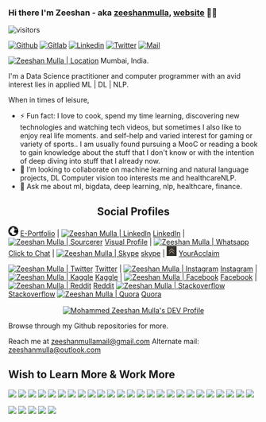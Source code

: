 ### Hi there I'm Zeeshan - aka [zeeshanmulla](https://bit.ly/zeeshanmulla), [website](https://zeeshanmulla.github.io) 👋🤗 
![visitors](https://visitor-badge.laobi.icu/badge?page_id=mullazeeshan.mullazeeshan&title=profile%20views)

[![Github](https://img.shields.io/github/followers/zeeshanmulla?label=Follow&style=social)](https://github.com/zeeshanmulla)
[![Gitlab](https://img.shields.io/badge/Zeeshan%20Mulla-orange?style=flat-square&logo=Gitlab&logoColor=white&link=https://gitlab.com/zeeshanmulla)](https://gitlab.com/zeeshanmulla)
[![Linkedin](https://img.shields.io/badge/-Zeeshan%20Mulla-blue?style=flat-square&logo=linkedin&logoColor=white&link=https://https://www.linkedin.com/in/zeeshanmulla/)](https://www.linkedin.com/in/zeeshanmulla/)
[![Twitter](https://img.shields.io/twitter/follow/zeeshanmulla01?style=social)](https://twitter.com/intent/follow?screen_name=zeeshanmulla01)
[![Mail](https://img.shields.io/badge/-Mail%20Me-blue?style=flat-square&logo=gmail&logoColor=red&link=)](mailto:zeeshanmullamail@gmail.com)

[<img  alt="Zeeshan Mulla | Location" width="22px" src="https://www.svgrepo.com/show/77722/placeholder.svg" />](https://zeeshanmulla.github.io) Mumbai, India.

I'm a Data Science practitioner and computer programmer with an avid interest lies in applied ML | DL | NLP.

When in times of leisure,
 - ⚡ Fun fact: I love to cook, spend my time learning, discovering new technologies and watching tech videos, but sometimes I also like to enjoy real life moments. and self-help and varied interest for gaming or variety of sports.. I am usually found pursuing a MooC or reading a book to gain knowledge about the stuff that I don't know or with the intention of deep diving into stuff that I already now.
- 👯 I’m looking to collaborate on machine learning and natural language projects, DL Computer vision too interests me and healthcareNLP.
- 💬 Ask me about ml, bigdata, deep learning, nlp, healthcare, finance.


<h2 style="text-align:center">Social Profiles</h2>

[<img  alt="Zeeshan Mulla | Github.io" width="20px" src="https://raw.githubusercontent.com/iconic/open-iconic/master/svg/globe.svg" />](https://zeeshanmulla.github.io) [E-Portfolio](https://zeeshanmulla.github.io) |
[<img alt="Zeeshan Mulla | LinkedIn" width="20px" src="https://cdn.jsdelivr.net/npm/simple-icons@v3/icons/linkedin.svg" />](https://www.linkedin.com/in/zeeshanmulla/) [LinkedIn](https://www.linkedin.com/in/zeeshanmulla) |
[<img  alt="Zeeshan Mulla | Sourcerer" width="20px" src="https://user-images.githubusercontent.com/20287615/34189346-d426d4c2-e4ef-11e7-9da4-cc76a1ed111d.png" />](https://sourcerer.io/mullazeeshan) [Visual Profile](https://sourcerer.io/mullazeeshan) |
[<img alt="Zeeshan Mulla | Whatsapp" width="20px" src="https://cdn.jsdelivr.net/npm/simple-icons@v3/icons/whatsapp.svg" />](https://wa.link/sz7808) [Click to Chat](https://wa.link/sz7808) |
[<img alt="Zeeshan Mulla | Skype" width="20px" src="https://cdn.jsdelivr.net/npm/simple-icons@v3/icons/skype.svg" />](https://join.skype.com/invite/WcqkZEzASXC1) [skype](https://join.skype.com/invite/WcqkZEzASXC1) |
[<img  alt="Zeeshan Mulla | YourAcclaim" width="20px" src="https://github.com/mullazeeshan/mullazeeshan.github.io/blob/master/js/your-acclaim.jpg" />](https://www.youracclaim.com/users/zeeshanmulla/badges) [YourAcclaim](https://www.youracclaim.com/users/zeeshanmulla/badges)

                      

[<img alt="Zeeshan Mulla | Twitter" width="20px" src="https://cdn.jsdelivr.net/npm/simple-icons@v3/icons/twitter.svg" />](https://twitter.com/zeeshanmulla01) [Twitter](https://twitter.com/zeeshanmulla01) | 
[<img alt="Zeeshan Mulla | Instagram" width="20px" src="https://cdn.jsdelivr.net/npm/simple-icons@v3/icons/instagram.svg" />](https://www.instagram.com/zee7868/) [Instagram](https://instagram.com/zee7868) | 
[<img alt="Zeeshan Mulla | Kaggle" width="20px" src="https://cdn.jsdelivr.net/npm/simple-icons@3.4.0/icons/kaggle.svg" />](https://www.kaggle.com/zeeshanmulla/) [Kaggle](https://kaggle.com/zeeshanmulla) | 
[<img alt="Zeeshan Mulla | Facebook" width="20px" src="https://cdn.jsdelivr.net/npm/simple-icons@3.4.0/icons/facebook.svg" />](https://www.facebook.com/zeeshanmulla) [Facebook](https://www.facebook.com/zeeshanmulla) |
[<img alt="Zeeshan Mulla | Reddit" width="20px" src="https://cdn.jsdelivr.net/npm/simple-icons@3.4.0/icons/reddit.svg" />](https://www.reddit.com/user/zeeshanmulla) [Reddit](https://www.reddit.com/user/zeeshanmulla)
[<img alt="Zeeshan Mulla | Stackoverflow" width="20px" src="https://cdn.jsdelivr.net/npm/simple-icons@3.4.0/icons/stackoverflow.svg" />](https://stackoverflow.com/users/12689755/zeeshanmulla) [Stackoverflow](https://stackoverflow.com/users/12689755/zeeshanmulla)
[<img alt="Zeeshan Mulla | Quora" width="20px" src="https://cdn.jsdelivr.net/npm/simple-icons@3.4.0/icons/quora.svg" />](https://www.quora.com/profile/ZeeshanMulla) [Quora](https://www.quora.com/profile/ZeeshanMulla)

<p align="center">
<a href="https://dev.to/zeeshanmulla">
  <img align="center" src="https://d2fltix0v2e0sb.cloudfront.net/dev-badge.svg" alt="Mohammed Zeeshan Mulla's DEV Profile" height="30" width="30">
</a>
</p>

Browse through my Github repositories for more.
 
 Reach me at [zeeshanmullamail@gmail.com](mailto:zeeshanmullamail@gmail.com)
 Alternate mail: [zeeshanmulla@outlook.com](mailto:zeeshanmulla@outlook.com)
 
## Wish to Learn More & Work More

<code><img height="50" src="https://www.vectorlogo.zone/logos/python/python-ar21.svg"></code>
<code><img height="50" src="https://www.vectorlogo.zone/logos/r-project/r-project-icon.svg"></code>
<code><img height="50" src="https://www.vectorlogo.zone/logos/pocoo_flask/pocoo_flask-ar21.svg"></code>
<code><img height="50" src="https://www.vectorlogo.zone/logos/pytorch/pytorch-ar21.svg"></code>
<code><img height="50" src="https://www.vectorlogo.zone/logos/tensorflow/tensorflow-ar21.svg"></code>
<code><img height="50" src="https://www.vectorlogo.zone/logos/jupyter/jupyter-ar21.svg"></code>
<code><img height="50" src="https://www.vectorlogo.zone/logos/jetbrains/jetbrains-ar21.svg"></code>
<code><img height="50" src="https://www.vectorlogo.zone/logos/visualstudio_code/visualstudio_code-ar21.svg"></code>
<code><img height="50" src="https://www.vectorlogo.zone/logos/numpy/numpy-ar21.svg"></code>
<code><img height="50" src="https://www.vectorlogo.zone/logos/plot_ly/plot_ly-ar21.svg"></code>
<code><img height="50" src="https://www.vectorlogo.zone/logos/mongodb/mongodb-ar21.svg"></code>
<code><img height="50" src="https://www.vectorlogo.zone/logos/nvidia/nvidia-ar21.svg"></code>
<code><img height="50" src="https://www.vectorlogo.zone/logos/json/json-ar21.svg"></code>
<code><img height="50" src="https://www.vectorlogo.zone/logos/kaggle/kaggle-ar21.svg"></code>
<code><img height="50" src="https://www.vectorlogo.zone/logos/apache_hadoop/apache_hadoop-ar21.svg"></code>
<code><img height="50" src="https://www.vectorlogo.zone/logos/mysql/mysql-ar21.svg"></code>
<code><img height="50" src="https://www.vectorlogo.zone/logos/sqlite/sqlite-ar21.svg"></code>
<code><img height="50" src="https://www.vectorlogo.zone/logos/microsoft_powerbi/microsoft_powerbi-ar21.svg"></code>
<code><img height="50" src="https://www.vectorlogo.zone/logos/github/github-ar21.svg"></code>
<code><img height="50" src="https://www.vectorlogo.zone/logos/getpostman/getpostman-ar21.svg"></code>
<code><img height="50" src="https://www.vectorlogo.zone/logos/linux/linux-ar21.svg"></code>
<code><img height="50" src="https://www.vectorlogo.zone/logos/raspberrypi/raspberrypi-ar21.svg"></code>
<code><img height="50" src="https://www.vectorlogo.zone/logos/w3_html5/w3_html5-ar21.svg"></code>
<code><img height="50" src="https://www.vectorlogo.zone/logos/docker/docker-ar21.svg"></code>
<code><img height="50" src="https://www.vectorlogo.zone/logos/kubernetes/kubernetes-icon.svg"></code>

<code><img height="50" src="https://www.vectorlogo.zone/logos/heroku/heroku-ar21.svg"></code>
<code><img height="50" src="https://www.vectorlogo.zone/logos/amazon_aws/amazon_aws-ar21.svg"></code>
<code><img height="50" src="https://www.vectorlogo.zone/logos/google_cloud/google_cloud-ar21.svg"></code>
<code><img height="50" src="https://www.vectorlogo.zone/logos/microsoft_azure/microsoft_azure-ar21.svg"></code>
<code><img height="50" src="https://www.vectorlogo.zone/logos/pivotalio/pivotalio-ar21.svg"></code>

 
 
<!-- 
[![trophy](https://github-profile-trophy.vercel.app/?username=ryo-ma&theme=gruvbox)](https://github.com/ryo-ma/github-profile-trophy)

**zeeshanmulla/zeeshanmulla** is a ✨ _special_ ✨ repository because its `README.md` (this file) appears on your GitHub profile.

Here are some ideas to get you started:

- 🔭 I’m currently working on ...
- 🌱 I’m currently learning ...
- 👯 I’m looking to collaborate on ...
- 🤔 I’m looking for help with ...
- 💬 Ask me about ...
- 📫 How to reach me: ...
- 😄 Pronouns: ...
- ⚡ Fun fact: ...
-->

